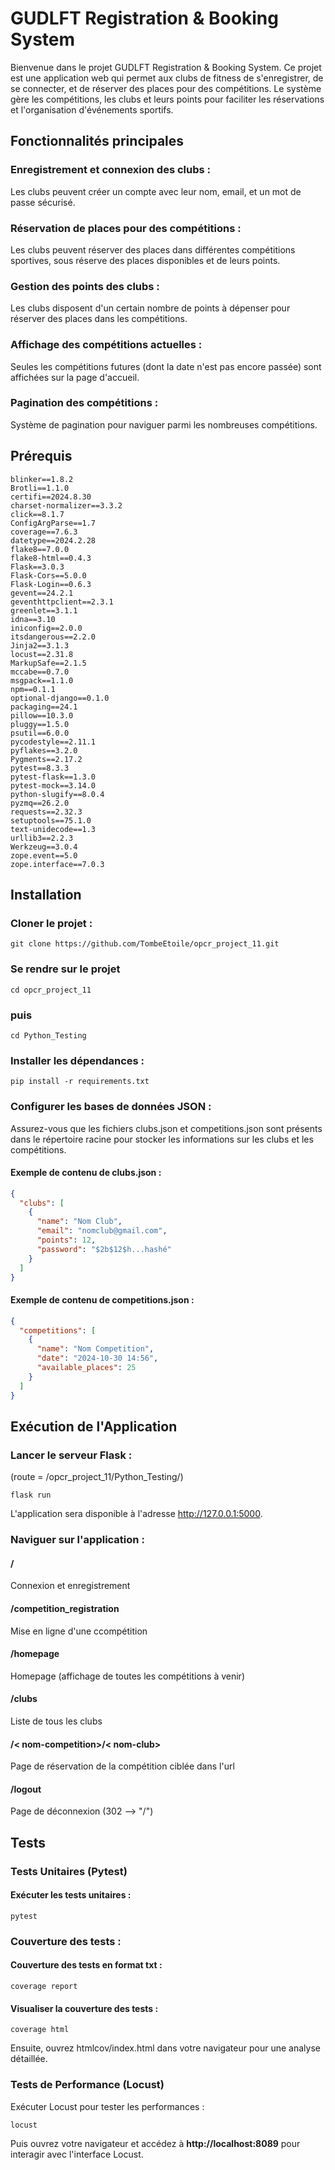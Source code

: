# GUDLFT Registration & Booking System

Bienvenue dans le projet GUDLFT Registration & Booking System. Ce projet est une application web qui permet aux clubs de fitness de s'enregistrer, de se connecter, et de réserver des places pour des compétitions. Le système gère les compétitions, les clubs et leurs points pour faciliter les réservations et l'organisation d'événements sportifs.

## Fonctionnalités principales
### Enregistrement et connexion des clubs : 
Les clubs peuvent créer un compte avec leur nom, email, et un mot de passe sécurisé.

### Réservation de places pour des compétitions : 
Les clubs peuvent réserver des places dans différentes compétitions sportives, sous réserve des places disponibles et de leurs points.
### Gestion des points des clubs : 
Les clubs disposent d'un certain nombre de points à dépenser pour réserver des places dans les compétitions.
### Affichage des compétitions actuelles : 
Seules les compétitions futures (dont la date n'est pas encore passée) sont affichées sur la page d'accueil.
### Pagination des compétitions : 
Système de pagination pour naviguer parmi les nombreuses compétitions.


## Prérequis
```
blinker==1.8.2
Brotli==1.1.0
certifi==2024.8.30
charset-normalizer==3.3.2
click==8.1.7
ConfigArgParse==1.7
coverage==7.6.3
datetype==2024.2.28
flake8==7.0.0
flake8-html==0.4.3
Flask==3.0.3
Flask-Cors==5.0.0
Flask-Login==0.6.3
gevent==24.2.1
geventhttpclient==2.3.1
greenlet==3.1.1
idna==3.10
iniconfig==2.0.0
itsdangerous==2.2.0
Jinja2==3.1.3
locust==2.31.8
MarkupSafe==2.1.5
mccabe==0.7.0
msgpack==1.1.0
npm==0.1.1
optional-django==0.1.0
packaging==24.1
pillow==10.3.0
pluggy==1.5.0
psutil==6.0.0
pycodestyle==2.11.1
pyflakes==3.2.0
Pygments==2.17.2
pytest==8.3.3
pytest-flask==1.3.0
pytest-mock==3.14.0
python-slugify==8.0.4
pyzmq==26.2.0
requests==2.32.3
setuptools==75.1.0
text-unidecode==1.3
urllib3==2.2.3
Werkzeug==3.0.4
zope.event==5.0
zope.interface==7.0.3
```


## Installation
### Cloner le projet :

```
git clone https://github.com/TombeEtoile/opcr_project_11.git
```
### Se rendre sur le projet
```
cd opcr_project_11
```
### puis
```
cd Python_Testing
```

### Installer les dépendances :
```
pip install -r requirements.txt
```

### Configurer les bases de données JSON :

Assurez-vous que les fichiers clubs.json et competitions.json sont présents dans le répertoire racine pour stocker les informations sur les clubs et les compétitions.

#### Exemple de contenu de clubs.json :
``` json
{
  "clubs": [
    {
      "name": "Nom Club",
      "email": "nomclub@gmail.com",
      "points": 12,
      "password": "$2b$12$h...hashé" 
    }
  ]
}
```
#### Exemple de contenu de competitions.json :
``` json
{
  "competitions": [
    {
      "name": "Nom Competition",
      "date": "2024-10-30 14:56",
      "available_places": 25
    }
  ]
}
```

## Exécution de l'Application

### Lancer le serveur Flask :
(route = /opcr_project_11/Python_Testing/)
```
flask run
```
L'application sera disponible à l'adresse http://127.0.0.1:5000.

### Naviguer sur l'application :

#### /
Connexion et enregistrement
#### /competition_registration
Mise en ligne d'une ccompétition
#### /homepage
Homepage (affichage de toutes les compétitions à venir)
#### /clubs
Liste de tous les clubs
#### /< nom-competition>/< nom-club>
Page de réservation de la compétition ciblée dans l'url
#### /logout
Page de déconnexion (302 --> "/")


## Tests

### Tests Unitaires (Pytest)
#### Exécuter les tests unitaires :

```
pytest
```

### Couverture des tests :

#### Couverture des tests en format txt :

```
coverage report
```

#### Visualiser la couverture des tests :
```
coverage html
```
Ensuite, ouvrez htmlcov/index.html dans votre navigateur pour une analyse détaillée.

### Tests de Performance (Locust)
Exécuter Locust pour tester les performances :
```
locust
```
Puis ouvrez votre navigateur et accédez à **http://localhost:8089** pour interagir avec l'interface Locust.
